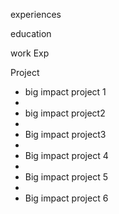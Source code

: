 experiences

education 

work Exp

Project
 * big impact project 1
 * 
 * big impact project2
 * 
 * Big impact project3
 * 
 * Big impact project 4
 * 
 * Big impact project 5
 * 
 * Big impact project 6
